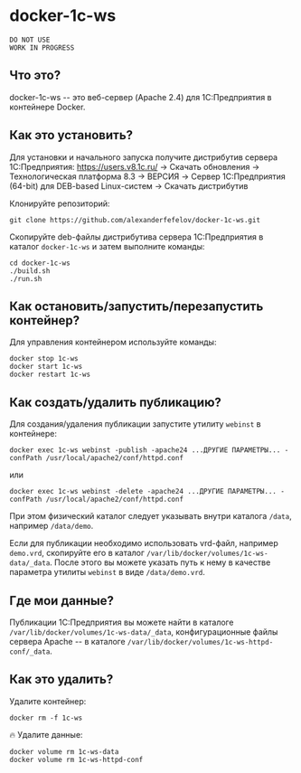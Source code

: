 # docker-1c-ws

    DO NOT USE
    WORK IN PROGRESS

## Что это?

docker-1c-ws -- это веб-сервер (Apache 2.4) для 1С:Предприятия в контейнере Docker.

## Как это установить?

Для установки и начального запуска получите дистрибутив сервера 1С:Предприятия: https://users.v8.1c.ru/ -> Скачать обновления -> Технологическая платформа 8.3 -> ВЕРСИЯ -> Cервер 1С:Предприятия (64-bit) для DEB-based Linux-систем -> Скачать дистрибутив

Клонируйте репозиторий:

    git clone https://github.com/alexanderfefelov/docker-1c-ws.git

Скопируйте deb-файлы дистрибутива сервера 1С:Предприятия в каталог `docker-1c-ws` и затем выполните команды:

    cd docker-1c-ws
    ./build.sh
    ./run.sh

## Как остановить/запустить/перезапустить контейнер?

Для управления контейнером используйте команды:

    docker stop 1c-ws
    docker start 1c-ws
    docker restart 1c-ws

## Как создать/удалить публикацию?

Для создания/удаления публикации запустите утилиту `webinst` в контейнере:

    docker exec 1c-ws webinst -publish -apache24 ...ДРУГИЕ ПАРАМЕТРЫ... -confPath /usr/local/apache2/conf/httpd.conf

или

    docker exec 1c-ws webinst -delete -apache24 ...ДРУГИЕ ПАРАМЕТРЫ... -confPath /usr/local/apache2/conf/httpd.conf

При этом физический каталог следует указывать внутри каталога `/data`, например `/data/demo`.

Если для публикации необходимо использовать vrd-файл, например `demo.vrd`, скопируйте его в каталог `/var/lib/docker/volumes/1c-ws-data/_data`. После этого вы можете указать путь к нему в качестве параметра утилиты `webinst` в виде `/data/demo.vrd`.

## Где мои данные?

Публикации 1С:Предприятия вы можете найти в каталоге `/var/lib/docker/volumes/1c-ws-data/_data`, конфигурационные файлы сервера Apache -- в каталоге `/var/lib/docker/volumes/1c-ws-httpd-conf/_data`.

## Как это удалить?

Удалите контейнер:

    docker rm -f 1c-ws

:fire: Удалите данные:

    docker volume rm 1c-ws-data
    docker volume rm 1c-ws-httpd-conf
